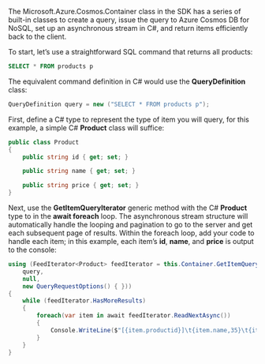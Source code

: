 The Microsoft.Azure.Cosmos.Container class in the SDK has a series of built-in classes to create a query, issue the query to Azure Cosmos DB for NoSQL, set up an asynchronous stream in C#, and return items efficiently back to the client.

To start, let’s use a straightforward SQL command that returns all products:

```sql
SELECT * FROM products p
```

The equivalent command definition in C# would use the **QueryDefinition** class:

```csharp
QueryDefinition query = new ("SELECT * FROM products p");
```

First, define a C# type to represent the type of item you will query, for this example, a simple C\# **Product** class will suffice:

```csharp
public class Product
{
    public string id { get; set; }

    public string name { get; set; }

    public string price { get; set; }
}
```

Next, use the **GetItemQueryIterator** generic method with the C\# **Product** type to in the **await foreach** loop. The asynchronous stream structure will automatically handle the looping and pagination to go to the server and get each subsequent page of results. Within the foreach loop, add your code to handle each item; in this example, each item’s **id**, **name**, and **price** is output to the console:

```csharp
using (FeedIterator<Product> feedIterator = this.Container.GetItemQueryIterator<Product>(
    query,
    null,
    new QueryRequestOptions() { }))
{
    while (feedIterator.HasMoreResults)
    {
        foreach(var item in await feedIterator.ReadNextAsync())
        {
            Console.WriteLine($"[{item.productid}]\t{item.name,35}\t{item.price,15:C}");
        }
    }
}
```

